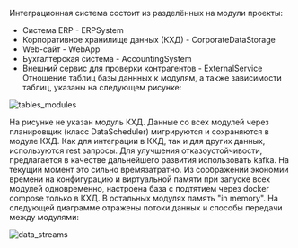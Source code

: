 Интеграционная система состоит из разделённых на модули проекты:
- Система ERP - ERPSystem
- Корпоративное хранилище данных (КХД) - CorporateDataStorage
- Web-сайт - WebApp
- Бухгалтерская система - AccountingSystem
- Внешний сервис для проверки контрагентов - ExternalService
Отношение таблиц базы даннных к модулям, а также зависимости таблиц, указаны на следующем рисунке:

![tables_modules](https://github.com/user-attachments/assets/af1c11bd-6d60-4381-9818-9114f629e7b5)

На рисунке не указан модуль КХД. Данные со всех модулей через планировщик (класс DataScheduler) мигрируются и сохраняются в модуле КХД.
Как для интеграции в КХД, так и для других данных, используются rest запросы. Для улучшения отказоустойчивости, предлагается в качестве дальнейшего развития использовать kafka. На текущий момент это сильно времязатратно.
Из соображений экономии времени на конфигурацию и виртуальной памяти при запуске всех модулей одновременно, настроена база с подтятием через docker compose только в КХД. В остальных модулях память "in memory".
На следующей диаграмме отражены потоки данных и способы передачи между модулями:

![data_streams](https://github.com/user-attachments/assets/03d7c6d7-9f67-4dca-a265-35fd9fa7a660)
